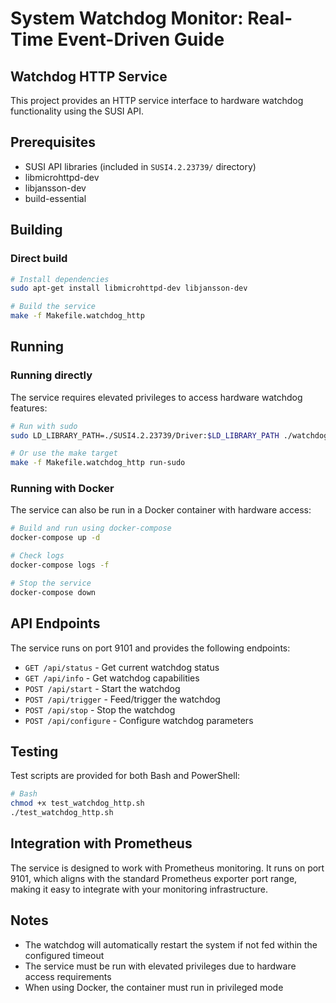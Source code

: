 # System Watchdog Monitor: Real-Time Event-Driven Guide

## Watchdog HTTP Service

This project provides an HTTP service interface to hardware watchdog functionality using the SUSI API.

## Prerequisites

- SUSI API libraries (included in `SUSI4.2.23739/` directory)
- libmicrohttpd-dev
- libjansson-dev
- build-essential

## Building

### Direct build

```bash
# Install dependencies
sudo apt-get install libmicrohttpd-dev libjansson-dev

# Build the service
make -f Makefile.watchdog_http
```

## Running

### Running directly

The service requires elevated privileges to access hardware watchdog features:

```bash
# Run with sudo
sudo LD_LIBRARY_PATH=./SUSI4.2.23739/Driver:$LD_LIBRARY_PATH ./watchdog_http_service

# Or use the make target
make -f Makefile.watchdog_http run-sudo
```

### Running with Docker

The service can also be run in a Docker container with hardware access:

```bash
# Build and run using docker-compose
docker-compose up -d

# Check logs
docker-compose logs -f

# Stop the service
docker-compose down
```

## API Endpoints

The service runs on port 9101 and provides the following endpoints:

- `GET /api/status` - Get current watchdog status
- `GET /api/info` - Get watchdog capabilities
- `POST /api/start` - Start the watchdog
- `POST /api/trigger` - Feed/trigger the watchdog
- `POST /api/stop` - Stop the watchdog
- `POST /api/configure` - Configure watchdog parameters

## Testing

Test scripts are provided for both Bash and PowerShell:

```bash
# Bash
chmod +x test_watchdog_http.sh
./test_watchdog_http.sh

```

## Integration with Prometheus

The service is designed to work with Prometheus monitoring. It runs on port 9101, which aligns with the standard Prometheus exporter port range, making it easy to integrate with your monitoring infrastructure.

## Notes

- The watchdog will automatically restart the system if not fed within the configured timeout
- The service must be run with elevated privileges due to hardware access requirements
- When using Docker, the container must run in privileged mode

